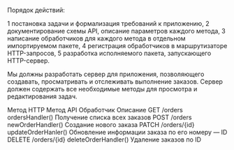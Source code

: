 

Порядок действий:

1 постановка задачи и формализация требований к приложению,
2 документирование схемы API, описание параметров каждого метода,
3 написание обработчиков для каждого метода в отдельном импортируемом пакете,
4 регистрация обработчиков в маршрутизаторе HTTP-запросов,
5 разработка исполняемого пакета, запускающего HTTP-сервер.

Мы должны разработать сервер для приложения, позволяющего создавать,
просматривать и отслеживать выполнение заказов.
Сервер должен содержать все необходимые методы
для просмотра и редактирования задач.

Метод HTTP	Метод API	    Обработчик	            Описание
GET	        /orders	        ordersHandler()	        Получение списка всех заказов
POST	    /orders	        newOrderHandler()	    Создание нового заказа
PATCH	    /orders/{id}	updateOrderHanler()	    Обновление информации заказа по его номеру — ID
DELETE	    /orders/{id}	deleteOrderHandler()	Удаление заказов по ID